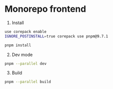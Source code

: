 # Monorepo frontend

1. Install

```bash
use corepack enable
IGNORE_POSTINSTALL=true corepack use pnpm@9.7.1
```

```bash
pnpm install
```

2. Dev mode

```bash
pnpm --parallel dev
```

3. Build

```bash
pnpm --parallel build
```
